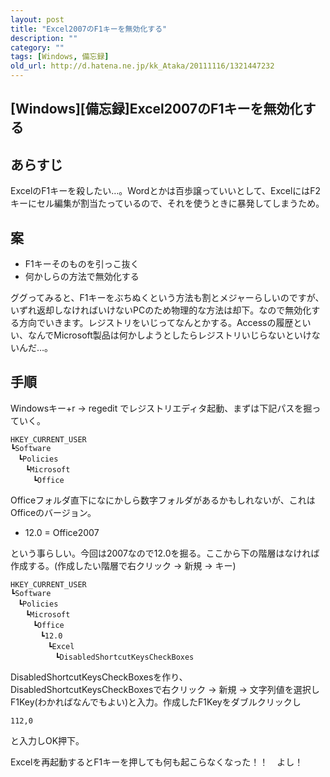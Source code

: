 ```yaml
---
layout: post
title: "Excel2007のF1キーを無効化する"
description: ""
category: ""
tags: [Windows, 備忘録]
old_url: http://d.hatena.ne.jp/kk_Ataka/20111116/1321447232
---
```


\[Windows\]\[備忘録\]Excel2007のF1キーを無効化する
--------------------------------------------------

あらすじ
--------

ExcelのF1キーを殺したい…。Wordとかは百歩譲っていいとして、ExcelにはF2キーにセル編集が割当たっているので、それを使うときに暴発してしまうため。

案
--

-   F1キーそのものを引っこ抜く
-   何かしらの方法で無効化する

ググってみると、F1キーをぶちぬくという方法も割とメジャーらしいのですが、いずれ返却しなければいけないPCのため物理的な方法は却下。なので無効化する方向でいきます。レジストリをいじってなんとかする。Accessの履歴といい、なんでMicrosoft製品は何かしようとしたらレジストリいじらないといけないんだ…。

手順
----

Windowsキー+r -&gt; regedit でレジストリエディタ起動、まずは下記パスを掘っていく。

    HKEY_CURRENT_USER
    ┗Software
    　┗Policies
    　　┗Microsoft
    　　　┗Office

Officeフォルダ直下になにかしら数字フォルダがあるかもしれないが、これはOfficeのバージョン。

-   12.0 = Office2007

という事らしい。今回は2007なので12.0を掘る。ここから下の階層はなければ作成する。(作成したい階層で右クリック -&gt; 新規 -&gt; キー)

    HKEY_CURRENT_USER
    ┗Software
    　┗Policies
    　　┗Microsoft
    　　　┗Office
    　　　　┗12.0
    　　　　　┗Excel
    　　　　　　┗DisabledShortcutKeysCheckBoxes

DisabledShortcutKeysCheckBoxesを作り、DisabledShortcutKeysCheckBoxesで右クリック -&gt; 新規 -&gt; 文字列値を選択しF1Key(わかればなんでもよい)と入力。作成したF1Keyをダブルクリックし

    112,0

と入力しOK押下。

Excelを再起動するとF1キーを押しても何も起こらなくなった！！　よし！
